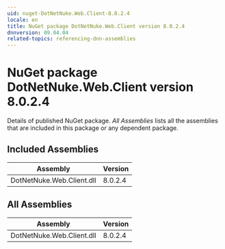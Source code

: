 ```yaml
---
uid: nuget-DotNetNuke.Web.Client-8.0.2.4
locale: en
title: NuGet package DotNetNuke.Web.Client version 8.0.2.4
dnnversion: 09.04.04
related-topics: referencing-dnn-assemblies
---
```


# NuGet package DotNetNuke.Web.Client version 8.0.2.4
Details of published NuGet package.
*All Assemblies* lists all the assemblies that are included in this package or any dependent package.

## Included Assemblies

|Assembly|Version|
|---|---|
|DotNetNuke.Web.Client.dll|8.0.2.4|

## All Assemblies

|Assembly|Version|
|---|---|
|DotNetNuke.Web.Client.dll|8.0.2.4|

